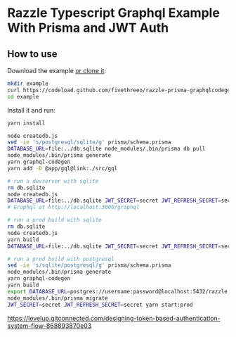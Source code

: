 # Razzle Typescript Graphql Example With Prisma and JWT Auth

## How to use
Download the example [or clone it](https://github.com/fivethreeo/razzle-prisma-graphqlcodegen-urql-formik-jwt.git):

```bash
mkdir example
curl https://codeload.github.com/fivethreeo/razzle-prisma-graphqlcodegen-urql-formik-jwt/tar.gz/main | tar -xz --strip-components=1 -C example 
cd example
```

Install it and run:

```bash
yarn install

node createdb.js
sed -ie 's/postgresql/sqlite/g' prisma/schema.prisma 
DATABASE_URL=file:../db.sqlite node_modules/.bin/prisma db pull
node_modules/.bin/prisma generate
yarn graphql-codegen
yarn add -D @app/gql@link:./src/gql

# run a devserver with sqlite
rm db.sqlite
node createdb.js
DATABASE_URL=file:../db.sqlite JWT_SECRET=secret JWT_REFRESH_SECRET=secret yarn start
# Graphql at http://localhost:3000/graphql

# run a prod build with sqlite
rm db.sqlite
node createdb.js
yarn build
DATABASE_URL=file:../db.sqlite JWT_SECRET=secret JWT_REFRESH_SECRET=secret yarn start:prod

# run a prod build with postgresql
sed -ie 's/sqlite/postgresql/g' prisma/schema.prisma
node_modules/.bin/prisma generate
yarn graphql-codegen
yarn build
export DATABASE_URL=postgres://username:password@localhost:5432/razzle
node_modules/.bin/prisma migrate
JWT_SECRET=secret JWT_REFRESH_SECRET=secret yarn start:prod
```

https://levelup.gitconnected.com/designing-token-based-authentication-system-flow-868893870e03
